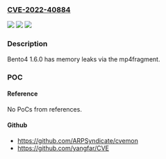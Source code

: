 ### [CVE-2022-40884](https://cve.mitre.org/cgi-bin/cvename.cgi?name=CVE-2022-40884)
![](https://img.shields.io/static/v1?label=Product&message=n%2Fa&color=blue)
![](https://img.shields.io/static/v1?label=Version&message=n%2Fa&color=blue)
![](https://img.shields.io/static/v1?label=Vulnerability&message=n%2Fa&color=brighgreen)

### Description

Bento4 1.6.0 has memory leaks via the mp4fragment.

### POC

#### Reference
No PoCs from references.

#### Github
- https://github.com/ARPSyndicate/cvemon
- https://github.com/yangfar/CVE

